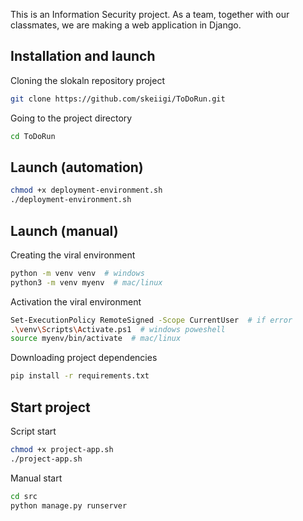 This is an Information Security project. As a team, together with our classmates, we are making a web application in Django.

## Installation and launch

Cloning the slokaln repository project

```bash
git clone https://github.com/skeiigi/ToDoRun.git
```

Going to the project directory

```bash
cd ToDoRun
```

## Launch (automation)

```bash
chmod +x deployment-environment.sh
./deployment-environment.sh
```

## Launch (manual)

Creating the viral environment

```bash
python -m venv venv  # windows
python3 -m venv myenv  # mac/linux 
```

Activation the viral environment

```bash
Set-ExecutionPolicy RemoteSigned -Scope CurrentUser  # if error
.\venv\Scripts\Activate.ps1  # windows poweshell
source myenv/bin/activate  # mac/linux
```

Downloading project dependencies

```bash
pip install -r requirements.txt
```

## Start project

Script start

```bash
chmod +x project-app.sh
./project-app.sh
```

Manual start

```bash
cd src
python manage.py runserver
```
